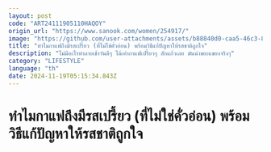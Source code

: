 ```yaml
---
layout: post
code: "ART24111905110HAQOY"
origin_url: "https://www.sanook.com/women/254917/"
image: "https://github.com/user-attachments/assets/b88840d0-caa5-46c3-8f32-af4cc8625bf3"
title: "ทำไมกาแฟถึงมีรสเปรี้ยว (ที่ไม่ใช่คั่วอ่อน) พร้อมวิธีแก้ปัญหาให้รสชาติถูกใจ"
description: "ไม่มีอะไรทำลายเช้าวันดีๆ ได้เท่ากาแฟเปรี้ยวๆ สักแก้วเลย มันน่าขยะแขยงจริงๆ"
category: "LIFESTYLE"
language: "th"
date: 2024-11-19T05:15:34.843Z
---
```


# ทำไมกาแฟถึงมีรสเปรี้ยว (ที่ไม่ใช่คั่วอ่อน) พร้อมวิธีแก้ปัญหาให้รสชาติถูกใจ
